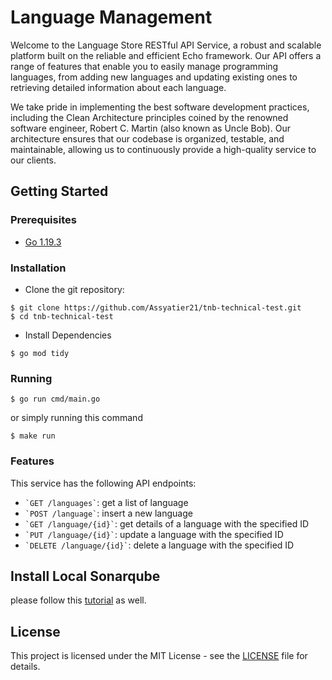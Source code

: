 # Language Management

Welcome to the Language Store RESTful API Service, a robust and scalable platform built on the reliable and efficient Echo framework. Our API offers a range of features that enable you to easily manage programming languages, from adding new languages and updating existing ones to retrieving detailed information about each language.

We take pride in implementing the best software development practices, including the Clean Architecture principles coined by the renowned software engineer, Robert C. Martin (also known as Uncle Bob). Our architecture ensures that our codebase is organized, testable, and maintainable, allowing us to continuously provide a high-quality service to our clients.

## Getting Started

### Prerequisites

- [Go 1.19.3](https://go.dev/dl/)

### Installation

- Clone the git repository:

```
$ git clone https://github.com/Assyatier21/tnb-technical-test.git
$ cd tnb-technical-test
```

- Install Dependencies

```
$ go mod tidy
```

### Running

```
$ go run cmd/main.go
```

or simply running this command

```
$ make run
```

### Features

This service has the following API endpoints:

- `` `GET /languages` ``: get a list of language
- `` `POST /language` ``: insert a new language
- `` `GET /language/{id}` ``: get details of a language with the specified ID
- `` `PUT /language/{id}` ``: update a language with the specified ID
- `` `DELETE /language/{id}` ``: delete a language with the specified ID

## Install Local Sonarqube

please follow this [tutorial](https://techblost.com/how-to-setup-sonarqube-locally-on-mac/) as well.

## License

This project is licensed under the MIT License - see the [LICENSE](https://github.com/Assyatier21/simple-tnb-technical-test/blob/master/LICENSE) file for details.
